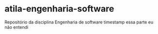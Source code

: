 # atila-engenharia-software
Repositório da disciplina Engenharia de software
timestamp essa parte eu não entendi
